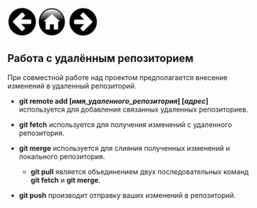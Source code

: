 [![Вернуться назад](./assets/button_back.png)](./wfm.md)[![На главную](./assets/button_home.png)](./readme.md) [![Вперед](./assets/button_forward.png)](./info.md) 



## Работа с удалённым репозиторием

При совместной работе над проектом предполагается внесение изменений в удаленный репозиторий.

 * __git remote add [_имя_удаленного_репозитория_] [_адрес_]__ используется для добавления связанных удаленных репозиториев.
  
 * __git fetch__ используется для получения изменений с удаленного репозитория.
 * __git merge__ используется для слияния полученных изменений и локального репозитория.

    * __git pull__ является объединением двух последовательных команд __git fetch__ и __git merge__.

* __git push__ производит отправку ваших изменений в репозиторий.